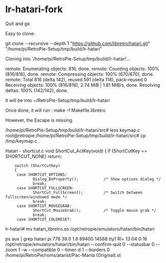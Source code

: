 # lr-hatari-fork
Quit and go



Easy to clone:


git clone --recursive --depth 1 "https://github.com/libretro/hatari.git" "/home/pi/RetroPie-Setup/tmp/build/lr-hatari"

Cloning into '/home/pi/RetroPie-Setup/tmp/build/lr-hatari'...

remote: Enumerating objects: 816, done.
remote: Counting objects: 100% (816/816), done.
remote: Compressing objects: 100% (670/670), done.
remote: Total 816 (delta 142), reused 591 (delta 118), pack-reused 0
Receiving objects: 100% (816/816), 2.74 MiB | 1.81 MiB/s, done.
Resolving deltas: 100% (142/142), done.

It will be into  ~/RetroPie-Setup/tmp/build/lr-hatari 

Once done, it will run : make -f Makefile.libretro 

However, the Escape is missing. 

/home/pi/RetroPie-Setup/tmp/build/lr-hatari/src# less keymap.c 
root@retropie:/home/pi/RetroPie-Setup/tmp/build/lr-hatari/src# cp /tmp/keymap.c  . 


Hatari - shortcut.c
void ShortCut_ActKey(void)
{
        if (ShortCutKey == SHORTCUT_NONE)
                return;

        switch (ShortCutKey)
        {
         case SHORTCUT_OPTIONS:
                Dialog_DoProperty();           /* Show options dialog */
                break;
         case SHORTCUT_FULLSCREEN:
                ShortCut_FullScreen();         /* Switch between fullscreen/windowed mode */
                break;
         case SHORTCUT_MOUSEGRAB:
                ShortCut_MouseGrab();          /* Toggle mouse grab */
                break;
         case SHORTCUT_COLDRESET:



lr-hatari# mv hatari_libretro.so  /opt/retropie/emulators/hatari/bin/hatari


 ps aux | grep hatari
pi         776 39.0  1.8  89400 14568 tty1     Rl+  13:04   0:16 /opt/retropie/emulators/hatari/bin/hatari --confirm-quit 0 --statusbar 0 --zoom 1 -w --compatible 0 --timer-d 1 --borders 0 /home/pi/RetroPie/roms/atarist/Pac-Mania (Original).st




